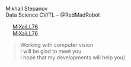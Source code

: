 Mikhail Stepanov  
Data Science CV/TL – @RedMadRobot  

<img src="https://linkedin.com/favicon.ico" width="15" height="15"> [MiXaiLL76](https://www.linkedin.com/in/mixaill76)  
<img src="https://telegram.org/favicon.ico" width="15" height="15"> [MiXaiLL76](https://t.me/mixaill76)

> Working with computer vision  
> I will be glad to meet you  
> I hope that my developments will help you)  
